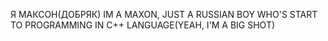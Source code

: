 Я МАКСОН(ДОБРЯК) IM A MAXON, JUST A RUSSIAN BOY WHO'S START TO PROGRAMMING IN C++ LANGUAGE(YEAH, I'M A BIG SHOT)
